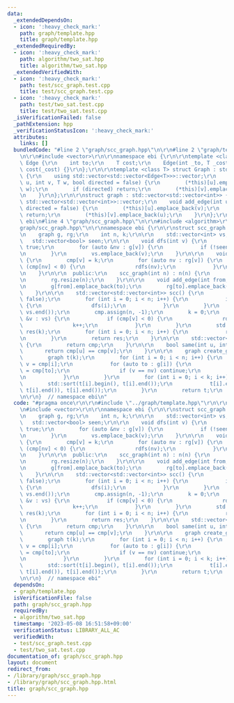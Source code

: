 ```yaml
---
data:
  _extendedDependsOn:
  - icon: ':heavy_check_mark:'
    path: graph/template.hpp
    title: graph/template.hpp
  _extendedRequiredBy:
  - icon: ':heavy_check_mark:'
    path: algorithm/two_sat.hpp
    title: algorithm/two_sat.hpp
  _extendedVerifiedWith:
  - icon: ':heavy_check_mark:'
    path: test/scc_graph.test.cpp
    title: test/scc_graph.test.cpp
  - icon: ':heavy_check_mark:'
    path: test/two_sat.test.cpp
    title: test/two_sat.test.cpp
  _isVerificationFailed: false
  _pathExtension: hpp
  _verificationStatusIcon: ':heavy_check_mark:'
  attributes:
    links: []
  bundledCode: "#line 2 \"graph/scc_graph.hpp\"\n\r\n#line 2 \"graph/template.hpp\"\
    \n\r\n#include <vector>\r\n\r\nnamespace ebi {\r\n\r\ntemplate <class T> struct\
    \ Edge {\r\n    int to;\r\n    T cost;\r\n    Edge(int _to, T _cost = 1) : to(_to),\
    \ cost(_cost) {}\r\n};\r\n\r\ntemplate <class T> struct Graph : std::vector<std::vector<Edge<T>>>\
    \ {\r\n    using std::vector<std::vector<Edge<T>>>::vector;\r\n    void add_edge(int\
    \ u, int v, T w, bool directed = false) {\r\n        (*this)[u].emplace_back(v,\
    \ w);\r\n        if (directed) return;\r\n        (*this)[v].emplace_back(u, w);\r\
    \n    }\r\n};\r\n\r\nstruct graph : std::vector<std::vector<int>> {\r\n    using\
    \ std::vector<std::vector<int>>::vector;\r\n    void add_edge(int u, int v, bool\
    \ directed = false) {\r\n        (*this)[u].emplace_back(v);\r\n        if (directed)\
    \ return;\r\n        (*this)[v].emplace_back(u);\r\n    }\r\n};\r\n\r\n}  // namespace\
    \ ebi\n#line 4 \"graph/scc_graph.hpp\"\n\r\n#include <algorithm>\r\n#line 7 \"\
    graph/scc_graph.hpp\"\n\r\nnamespace ebi {\r\n\r\nstruct scc_graph {\r\n  private:\r\
    \n    graph g, rg;\r\n    int n, k;\r\n\r\n    std::vector<int> vs, cmp;\r\n \
    \   std::vector<bool> seen;\r\n\r\n    void dfs(int v) {\r\n        seen[v] =\
    \ true;\r\n        for (auto &nv : g[v]) {\r\n            if (!seen[nv]) dfs(nv);\r\
    \n        }\r\n        vs.emplace_back(v);\r\n    }\r\n\r\n    void rdfs(int v)\
    \ {\r\n        cmp[v] = k;\r\n        for (auto nv : rg[v]) {\r\n            if\
    \ (cmp[nv] < 0) {\r\n                rdfs(nv);\r\n            }\r\n        }\r\
    \n    }\r\n\r\n  public:\r\n    scc_graph(int n) : n(n) {\r\n        g.resize(n);\r\
    \n        rg.resize(n);\r\n    }\r\n\r\n    void add_edge(int from, int to) {\r\
    \n        g[from].emplace_back(to);\r\n        rg[to].emplace_back(from);\r\n\
    \    }\r\n\r\n    std::vector<std::vector<int>> scc() {\r\n        seen.assign(n,\
    \ false);\r\n        for (int i = 0; i < n; i++) {\r\n            if (!seen[i])\
    \ {\r\n                dfs(i);\r\n            }\r\n        }\r\n        std::reverse(vs.begin(),\
    \ vs.end());\r\n        cmp.assign(n, -1);\r\n        k = 0;\r\n        for (auto\
    \ &v : vs) {\r\n            if (cmp[v] < 0) {\r\n                rdfs(v);\r\n\
    \                k++;\r\n            }\r\n        }\r\n        std::vector<std::vector<int>>\
    \ res(k);\r\n        for (int i = 0; i < n; i++) {\r\n            res[cmp[i]].emplace_back(i);\r\
    \n        }\r\n        return res;\r\n    }\r\n\r\n    std::vector<int> scc_id()\
    \ {\r\n        return cmp;\r\n    }\r\n\r\n    bool same(int u, int v) {\r\n \
    \       return cmp[u] == cmp[v];\r\n    }\r\n\r\n    graph create_graph() {\r\n\
    \        graph t(k);\r\n        for (int i = 0; i < n; i++) {\r\n            int\
    \ v = cmp[i];\r\n            for (auto to : g[i]) {\r\n                int nv\
    \ = cmp[to];\r\n                if (v == nv) continue;\r\n                t[v].emplace_back(nv);\r\
    \n            }\r\n        }\r\n        for (int i = 0; i < k; i++) {\r\n    \
    \        std::sort(t[i].begin(), t[i].end());\r\n            t[i].erase(std::unique(t[i].begin(),\
    \ t[i].end()), t[i].end());\r\n        }\r\n        return t;\r\n    }\r\n};\r\
    \n\r\n}  // namespace ebi\n"
  code: "#pragma once\r\n\r\n#include \"../graph/template.hpp\"\r\n\r\n#include <algorithm>\r\
    \n#include <vector>\r\n\r\nnamespace ebi {\r\n\r\nstruct scc_graph {\r\n  private:\r\
    \n    graph g, rg;\r\n    int n, k;\r\n\r\n    std::vector<int> vs, cmp;\r\n \
    \   std::vector<bool> seen;\r\n\r\n    void dfs(int v) {\r\n        seen[v] =\
    \ true;\r\n        for (auto &nv : g[v]) {\r\n            if (!seen[nv]) dfs(nv);\r\
    \n        }\r\n        vs.emplace_back(v);\r\n    }\r\n\r\n    void rdfs(int v)\
    \ {\r\n        cmp[v] = k;\r\n        for (auto nv : rg[v]) {\r\n            if\
    \ (cmp[nv] < 0) {\r\n                rdfs(nv);\r\n            }\r\n        }\r\
    \n    }\r\n\r\n  public:\r\n    scc_graph(int n) : n(n) {\r\n        g.resize(n);\r\
    \n        rg.resize(n);\r\n    }\r\n\r\n    void add_edge(int from, int to) {\r\
    \n        g[from].emplace_back(to);\r\n        rg[to].emplace_back(from);\r\n\
    \    }\r\n\r\n    std::vector<std::vector<int>> scc() {\r\n        seen.assign(n,\
    \ false);\r\n        for (int i = 0; i < n; i++) {\r\n            if (!seen[i])\
    \ {\r\n                dfs(i);\r\n            }\r\n        }\r\n        std::reverse(vs.begin(),\
    \ vs.end());\r\n        cmp.assign(n, -1);\r\n        k = 0;\r\n        for (auto\
    \ &v : vs) {\r\n            if (cmp[v] < 0) {\r\n                rdfs(v);\r\n\
    \                k++;\r\n            }\r\n        }\r\n        std::vector<std::vector<int>>\
    \ res(k);\r\n        for (int i = 0; i < n; i++) {\r\n            res[cmp[i]].emplace_back(i);\r\
    \n        }\r\n        return res;\r\n    }\r\n\r\n    std::vector<int> scc_id()\
    \ {\r\n        return cmp;\r\n    }\r\n\r\n    bool same(int u, int v) {\r\n \
    \       return cmp[u] == cmp[v];\r\n    }\r\n\r\n    graph create_graph() {\r\n\
    \        graph t(k);\r\n        for (int i = 0; i < n; i++) {\r\n            int\
    \ v = cmp[i];\r\n            for (auto to : g[i]) {\r\n                int nv\
    \ = cmp[to];\r\n                if (v == nv) continue;\r\n                t[v].emplace_back(nv);\r\
    \n            }\r\n        }\r\n        for (int i = 0; i < k; i++) {\r\n    \
    \        std::sort(t[i].begin(), t[i].end());\r\n            t[i].erase(std::unique(t[i].begin(),\
    \ t[i].end()), t[i].end());\r\n        }\r\n        return t;\r\n    }\r\n};\r\
    \n\r\n}  // namespace ebi"
  dependsOn:
  - graph/template.hpp
  isVerificationFile: false
  path: graph/scc_graph.hpp
  requiredBy:
  - algorithm/two_sat.hpp
  timestamp: '2023-05-08 16:51:58+09:00'
  verificationStatus: LIBRARY_ALL_AC
  verifiedWith:
  - test/scc_graph.test.cpp
  - test/two_sat.test.cpp
documentation_of: graph/scc_graph.hpp
layout: document
redirect_from:
- /library/graph/scc_graph.hpp
- /library/graph/scc_graph.hpp.html
title: graph/scc_graph.hpp
---
```

